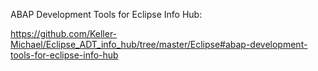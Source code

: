 ABAP Development Tools for Eclipse Info Hub:

https://github.com/Keller-Michael/Eclipse_ADT_info_hub/tree/master/Eclipse#abap-development-tools-for-eclipse-info-hub
